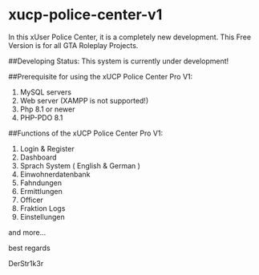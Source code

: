 # xucp-police-center-v1
In this xUser Police Center, it is a completely new development. This Free Version is for all GTA Roleplay Projects.

##Developing Status:
This system is currently under development!

##Prerequisite for using the xUCP Police Center Pro V1:

1. MySQL servers
2. Web server (XAMPP is not supported!)
3. Php 8.1 or newer
4. PHP-PDO 8.1

##Functions of the xUCP Police Center Pro V1:

  1. Login & Register
  2. Dashboard
  3. Sprach System ( English & German ) 
  4. Einwohnerdatenbank 
  5. Fahndungen 
  6. Ermittlungen 
  7. Officer 
  8. Fraktion Logs
  9. Einstellungen

 
and more... 
 
 
best regards

DerStr1k3r 